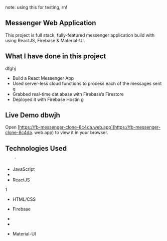 note: using this for testing, rn!

## Messenger Web Application 

This project is full stack, fully-featured messenger application build with using ReactJS, Firebase & Material-UI.

                
## What I have done in this project       
dfghj
- Build a React Messenger App     
- Used server-less cloud functions to process each of the messages sent     q   
- Grabbed real-time dat abase        with Firebase’s Firestore    
- Deployed it with Firebase Hostin    g                     
              
## Live Demo                                                                                                                                                             dbwjh
Open [https://fb-messenger-clone-8c4da.web.app](https://fb-messenger-clone-8c4da.
web.app) to view it in your
browser.                  
            
## Technologies Used                    
        
        
        
        
        `                                   
        
        
                                                                                                                                                            
- JavaScript                                          
- 
- ReactJS                   


1                          
            
                        



- HTML/CSS


- Firebase
- 
- 



- Material-UI


